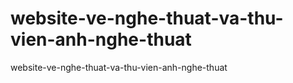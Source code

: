 # website-ve-nghe-thuat-va-thu-vien-anh-nghe-thuat
website-ve-nghe-thuat-va-thu-vien-anh-nghe-thuat
